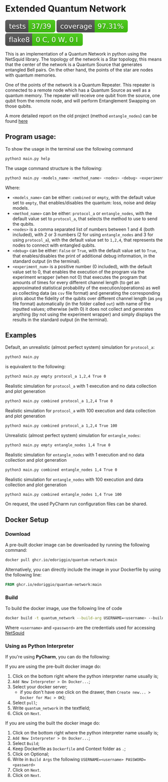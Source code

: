 # Extended Quantum Network
[![Tests Status](./badges/tests-badge.svg?dummy=8484744)](./reports/junit/junit.xml)
[![Coverage Status](./badges/coverage-badge.svg?dummy=8484744)](./reports/coverage/coverage.xml)
[![Flake8 Status](./badges/flake8-badge.svg?dummy=8484744)](./reports/flake8/flake8stats.txt)

This is an implementation of a Quantum Network in python using the NetSquid library. The topology of the network is a Star topology, this means that the center of the network is a Quantum Source that generates entangled Bell pairs. On the other hand, the points of the star are nodes with quantum memories.

One of the points of the network is a Quantum Repeater. This repeater is connected to a remote node which has a Quantum Source as well as a quantum memory. The repeater will receive one qubit from the source, one qubit from the remote node, and will perform Entanglement Swapping on those qubits.

A more detailed report on the old project (method `entangle_nodes`) can be found [here](https://github.com/edoriggio/quantum-network/blob/main/docs/report.pdf)

## Program usage:
To show the usage in the terminal use the following command
```bash
python3 main.py help
```
The usage command structure is the following:
```bash
python3 main.py <models_name> <method_name> <nodes> <debug> <experiment_num>
```
Where:
* `<models_name>` can be either: `combined` or `empty`, 
with the default value set to `empty`,
that enables/disables the quantum: loss, noise and delay models.
* `<method_name>` can be either: `protocol_a` or `entangle_nodes`,
with the default value set to `protocol_a`,
that selects the method to use to send the qubits.
* `<nodes>` is a comma separated list of numbers between 1 and 4 (both included), with 2 or 3 numbers
(2 for using `entangle_nodes` and 3 for using `protocol_a`),
with the default value set to `1,2,4`,
that represents the nodes to connect with entangled qubits.
* `<debug>` can be either: `False` or `True`,
with the default value set to `True`,
that enables/disables the print of additional debug information, in the standard output (in the terminal).
* `<experiment_num>` is a positive number (0 included),
with the default value set to 0,
that enables the execution of the program via the experiment wrapper (when not 0) 
that executes the program that amounts of times for every different channel length 
(to get an approximated statistical probability of the execution/operations) as well as
collecting data (as `csv` file format) and 
generating the corresponding plots 
about the fidelity of the qubits over different channel length (as `png` file format) 
automatically (in the folder called `out`) with name of the inputted values;
otherwise (with 0) it does not collect and generates anything (by not using the experiment wrapper) and 
simply displays the results in the standard output (in the terminal).

## Examples
Default, an unrealistic (almost perfect system) simulation for `protocol_a`:
```bash
python3 main.py
```
is equivalent to the following:
```bash
python3 main.py empty protocol_a 1,2,4 True 0
```

Realistic simulation for `protocol_a` with 1 execution and no data collection and plot generation
```bash
python3 main.py combined protocol_a 1,2,4 True 0
```
Realistic simulation for `protocol_a` with 100 execution and data collection and plot generation
```bash
python3 main.py combined protocol_a 1,2,4 True 100
```

Unrealistic (almost perfect system) simulation for `entangle_nodes`:
```bash
python3 main.py empty entangle_nodes 1,4 True 0
```
Realistic simulation for `entangle_nodes` with 1 execution and no data collection and plot generation
```bash
python3 main.py combined entangle_nodes 1,4 True 0
```
Realistic simulation for `entangle_nodes` with 100 execution and data collection and plot generation
```bash
python3 main.py combined entangle_nodes 1,4 True 100
```

On request, the used PyCharm run configuration files can be shared.
## Docker Setup

### Download
A pre-built docker image can be downloaded by running the following command:

```bash
docker pull ghcr.io/edoriggio/quantum-network:main
```

Alternatively, you can directly include the image in your Dockerfile by using the following line:

```dockerfile
FROM ghcr.io/edoriggio/quantum-network:main
```

### Build
To build the docker image, use the following line of code

```bash
docker build -t quantum_network --build-arg USERNAME=<username> --build-arg PASSWORD=<password> .
```

Where `<username>` and `<password>` are the credentials used for accessing [NetSquid](https://docs.netsquid.org)

### Using as Python Interpreter
If you're using **PyCharm**, you can do the following:

If you are using the pre-built docker image do:
1. Click on the bottom right where the python interpreter name usually is;
2. `Add New Interpreter > On Docker...`;
3. Select your docker server;
   - if you don't have one click on the drawer, then `Create new... > Docker for Mac > OK`);
4. Select `pull`;
5. Write `quantum_network` in the textfield;
6. Click on `Next`.

If you are using the built the docker image do:
1. Click on the bottom right where the python interpreter name usually is;
2. `Add New Interpreter > On Docker...`;
4. Select `Build`;
5. Keep Dockerfile as `Dockerfile` and Context folder as `.`;
6. Click on Optional;
7. Write in `Build Args` the following `USERNAME=<username> PASSWORD=<password>`
8. Click on `Next`.
9. Click on `Next`.
